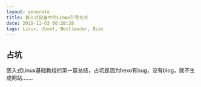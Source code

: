 ```yaml
---
layout: generate
title: 嵌入式设备中的Linux引导方式
date: 2019-11-03 00:28:28
tags: Linux, Uboot, Bootloader, Bios
---
```


## 占坑

嵌入式Linux基础教程的第一篇总结，占坑是因为hexo有bug，没有blog，就不生成网站.......
